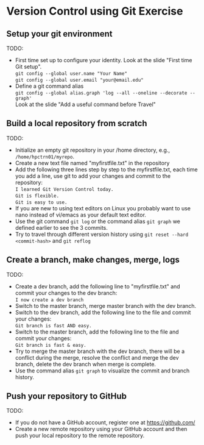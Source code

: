 # Version Control using Git Exercise

## Setup your git environment

TODO:

- First time set up to configure your identity. Look at the slide "First time Git setup".</br>
`git config --global user.name "Your Name"`</br>
`git config --global user.email "your@email.edu"`
- Define a git command alias </br>
`git config --global alias.graph 'log --all --oneline --decorate --graph'`</br> Look at the slide "Add a useful command before Travel"

## Build a local repository from scratch

TODO:
 
- Initialize an empty git repository in your /home directory, e.g., `/home/hpctrn01/myrepo`.
- Create a new text file named "myfirstfile.txt" in the repository
- Add the following three lines step by step to the myfirstfile.txt, each time you add a line, use git to add your changes and commit to the repository:</br>
`I learned Git Version Control today.`</br>
`Git is flexible.`</br>
`Git is easy to use.`</br>
- If you are new to using text editors on Linux you probably want to use nano instead of vi/emacs as your default text editor.
- Use the git command `git log` or the command alias `git graph` we defined earlier to see the 3 commits.
- Try to travel through different version history using `git reset --hard <commit-hash>` and `git reflog`

## Create a branch, make changes, merge, logs

TODO: 

- Create a dev branch, add the following line to "myfirstfile.txt" and commit your changes to the dev branch:</br>
`I now create a dev branch`</br>
- Switch to the master branch, merge master branch with the dev branch.
- Switch to the dev branch, add the following line to the file and commit your changes:</br>
`Git branch is fast AND easy.`
- Switch to the master branch, add the following line to the file and commit your changes:</br>
`Git branch is fast & easy.`
- Try to merge the master branch with the dev branch, there will be a conflict during the merge, resolve the conflict and merge the dev branch, delete the dev branch when merge is complete.
- Use the command alias `git graph` to visualize the commit and branch history.

## Push your repository to GitHub

TODO: 

- If you do not have a GitHub account, register one at https://github.com/
- Create a new remote repository using your GitHub account and then push your local repository to the remote repository.

